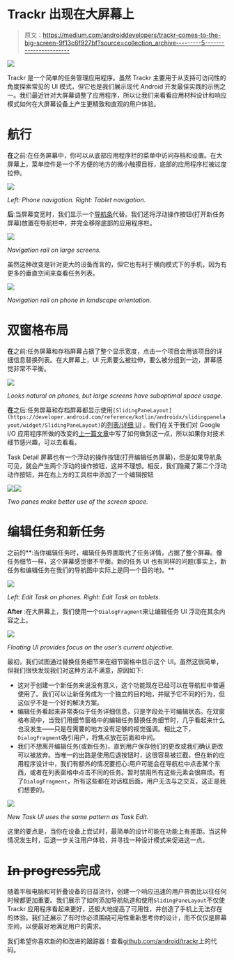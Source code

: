 # Trackr 出现在大屏幕上

> 原文：<https://medium.com/androiddevelopers/trackr-comes-to-the-big-screen-9f13c6f927bf?source=collection_archive---------5----------------------->

![](img/22665ee4c7d932ebcafe2c239c1efd29.png)

Trackr 是一个简单的任务管理应用程序。虽然 Trackr 主要用于从支持可访问性的角度探索常见的 UI 模式，但它也是我们展示现代 Android 开发最佳实践的示例之一。我们最近针对大屏幕调整了应用程序，所以让我们来看看应用材料设计和响应模式如何在大屏幕设备上产生更精致和直观的用户体验。

# 航行

**在**之前:在任务屏幕中，你可以从底部应用程序栏的菜单中访问存档和设置。在大屏幕上，菜单控件是一个不方便的地方的微小触摸目标，底部的应用程序栏被过度拉伸。

![](img/001b7e2e2c591767bf9dac084bdb2626.png)

*Left: Phone navigation. Right: Tablet navigation.*

**后**:当屏幕变宽时，我们显示一个[导航条](https://material.io/components/navigation-rail)代替。我们还将浮动操作按钮(打开新任务屏幕)放置在导航栏中，并完全移除底部的应用程序栏。

![](img/43e40450cce9a86ff9184eae76cc6c9b.png)

*Navigation rail on large screens.*

虽然这种改变是针对更大的设备而言的，但它也有利于横向模式下的手机，因为有更多的垂直空间来查看任务列表。

![](img/3424e64382c30af4143fc525ae41e392.png)

*Navigation rail on phone in landscape orientation.*

# 双窗格布局

**在**之前:任务屏幕和存档屏幕占据了整个显示宽度，点击一个项目会用该项目的详细信息替换列表。在大屏幕上，UI 元素要么被拉伸，要么被分组到一边，屏幕感觉非常不平衡。

![](img/ad72d0dd47365fb47b5a80328edfff4f.png)

*Looks natural on phones, but large screens have suboptimal space usage.*

**在**之后:任务屏幕和存档屏幕都显示使用`[SlidingPaneLayout](https://developer.android.com/reference/kotlin/androidx/slidingpanelayout/widget/SlidingPaneLayout)`的[列表/详细 UI](https://developer.android.com/guide/topics/ui/layout/twopane) 。我们在关于我们对 Google I/O 应用程序所做的改变的[上一篇文章](/androiddevelopers/large-screen-ui-in-the-google-i-o-app-c4d3ddd98bd0)中写了如何做到这一点，所以如果你对技术细节感兴趣，可以去看看。

Task Detail 屏幕也有一个浮动的操作按钮(打开编辑任务屏幕)，但是如果导航条可见，就会产生两个浮动的操作按钮，这并不理想。相反，我们隐藏了第二个浮动动作按钮，并在右上方的工具栏中添加了一个编辑按钮

![](img/3c1bba1080b61d0a6c722d49bcad80ea.png)![](img/ef98d908c2f8621f69c1e51c5e857ec2.png)

*Two panes make better use of the screen space.*

# 编辑任务和新任务

之前的**:当你编辑任务时，编辑任务界面取代了任务详情，占据了整个屏幕。像任务细节一样，这个屏幕感觉很不平衡。新的任务 UI 也有同样的问题(事实上，新任务和编辑任务在我们的导航图中实际上是同一个目的地)。**

![](img/c01d15a81b39ce196fadea2f5aa7d351.png)

*Left: Edit Task on phones. Right: Edit Task on tablets.*

**After** :在大屏幕上，我们使用一个`DialogFragment`来让编辑任务 UI 浮动在其余内容之上。

![](img/6ff42080ee1a9c23dc53a1a5c4b147ab.png)

*Floating UI provides focus on the user’s current objective.*

最初，我们试图通过替换任务细节来在细节窗格中显示这个 UI。虽然这很简单，但我们很快发现我们对这种方法不满意，原因如下:

*   这对于创建一个新任务来说没有意义，这个功能现在已经可以在导航栏中普遍使用了。我们可以让新任务成为一个独立的目的地，并赋予它不同的行为，但这似乎不是一个好的解决方案。
*   编辑任务看起来非常类似于任务详细信息，只是字段处于可编辑状态。在双窗格布局中，当我们用细节窗格中的编辑任务替换任务细节时，几乎看起来什么也没发生——只是在需要的地方没有足够的视觉强调。相比之下，`DialogFragment`吸引用户，将焦点放在前面和中间。
*   我们不想离开编辑任务(或新任务)，直到用户保存他们的更改或我们确认更改可以被放弃。当唯一的出路是使用后退按钮时，这很容易被拦截，但在新的应用程序设计中，我们有额外的情况要担心:用户可能会在导航栏中点击某个东西，或者在列表窗格中点击不同的任务。暂时禁用所有这些元素会很麻烦。有了`DialogFragment`，所有这些都在对话框后面，用户无法与之交互，这正是我们想要的。

![](img/b5c78ae77deba7f7d59ae5600f4f85b9.png)

*New Task UI uses the same pattern as Task Edit.*

这里的要点是，当你在设备上尝试时，最简单的设计可能在功能上有差距。当这种情况发生时，后退一步关注用户体验，并寻找一种设计模式来促进这一点。

# I̶n̶ ̶p̶r̶o̶g̶r̶e̶s̶s̶完成

随着平板电脑和可折叠设备的日益流行，创建一个响应迅速的用户界面比以往任何时候都更加重要。我们展示了如何添加导航轨道和使用`SlidingPaneLayout`不仅使 Trackr 应用程序看起来更好，还极大地提高了可用性，并创造了手机上无法存在的体验。我们还展示了有时你必须围绕可用性重新思考你的设计，而不仅仅是屏幕空间，以便最好地满足用户的需求。

我们希望你喜欢新的和改进的跟踪器！查看[github.com/android/trackr](https://github.com/android/trackr)上的代码。
